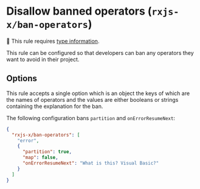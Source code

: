 # Disallow banned operators (`rxjs-x/ban-operators`)

💭 This rule requires [type information](https://typescript-eslint.io/linting/typed-linting).

<!-- end auto-generated rule header -->

This rule can be configured so that developers can ban any operators they want to avoid in their project.

## Options

This rule accepts a single option which is an object the keys of which are the names of operators and the values are either booleans or strings containing the explanation for the ban.

The following configuration bans `partition` and `onErrorResumeNext`:

```json
{
  "rxjs-x/ban-operators": [
    "error",
    {
      "partition": true,
      "map": false,
      "onErrorResumeNext": "What is this? Visual Basic?"
    }
  ]
}

